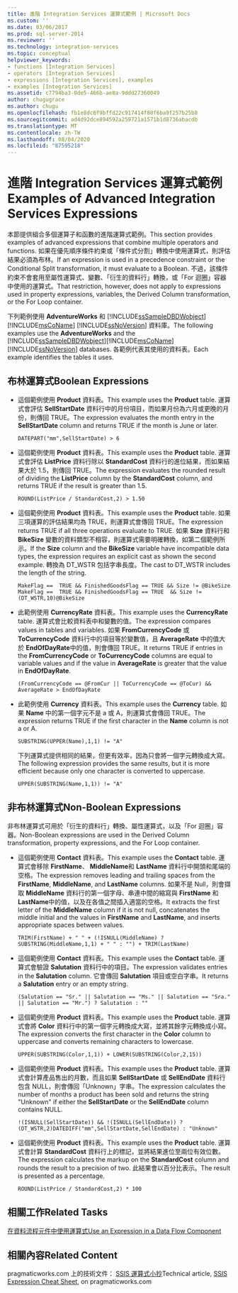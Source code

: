 ```yaml
---
title: 進階 Integration Services 運算式範例 | Microsoft Docs
ms.custom: ''
ms.date: 03/06/2017
ms.prod: sql-server-2014
ms.reviewer: ''
ms.technology: integration-services
ms.topic: conceptual
helpviewer_keywords:
- functions [Integration Services]
- operators [Integration Services]
- expressions [Integration Services], examples
- examples [Integration Services]
ms.assetid: c7794ba3-0de5-466b-ae8a-9ddd27360049
author: chugugrace
ms.author: chugu
ms.openlocfilehash: fb1e8dc6f9bffd22c917414f80f6ba9f257b25b8
ms.sourcegitcommit: ad4d92dce894592a259721a1571b1d8736abacdb
ms.translationtype: MT
ms.contentlocale: zh-TW
ms.lasthandoff: 08/04/2020
ms.locfileid: "87595218"
---
```

# <a name="examples-of-advanced-integration-services-expressions"></a><span data-ttu-id="2f493-102">進階 Integration Services 運算式範例</span><span class="sxs-lookup"><span data-stu-id="2f493-102">Examples of Advanced Integration Services Expressions</span></span>
  <span data-ttu-id="2f493-103">本節提供組合多個運算子和函數的進階運算式範例。</span><span class="sxs-lookup"><span data-stu-id="2f493-103">This section provides examples of advanced expressions that combine multiple operators and functions.</span></span> <span data-ttu-id="2f493-104">如果在優先順序條件約束或「條件式分割」轉換中使用運算式，則評估結果必須為布林。</span><span class="sxs-lookup"><span data-stu-id="2f493-104">If an expression is used in a precedence constraint or the Conditional Split transformation, it must evaluate to a Boolean.</span></span> <span data-ttu-id="2f493-105">不過，該條件約束不會套用至屬性運算式、變數、「衍生的資料行」轉換，或「For 迴圈」容器中使用的運算式。</span><span class="sxs-lookup"><span data-stu-id="2f493-105">That restriction, however, does not apply to expressions used in property expressions, variables, the Derived Column transformation, or the For Loop container.</span></span>  
  
 <span data-ttu-id="2f493-106">下列範例使用 **AdventureWorks** 和 [!INCLUDE[ssSampleDBDWobject](../../includes/sssampledbdwobject-md.md)][!INCLUDE[msCoName](../../includes/msconame-md.md)] [!INCLUDE[ssNoVersion](../../includes/ssnoversion-md.md)] 資料庫。</span><span class="sxs-lookup"><span data-stu-id="2f493-106">The following examples use the **AdventureWorks** and the [!INCLUDE[ssSampleDBDWobject](../../includes/sssampledbdwobject-md.md)][!INCLUDE[msCoName](../../includes/msconame-md.md)] [!INCLUDE[ssNoVersion](../../includes/ssnoversion-md.md)] databases.</span></span> <span data-ttu-id="2f493-107">各範例代表其使用的資料表。</span><span class="sxs-lookup"><span data-stu-id="2f493-107">Each example identifies the tables it uses.</span></span>  
  
## <a name="boolean-expressions"></a><span data-ttu-id="2f493-108">布林運算式</span><span class="sxs-lookup"><span data-stu-id="2f493-108">Boolean Expressions</span></span>  
  
-   <span data-ttu-id="2f493-109">這個範例使用 **Product** 資料表。</span><span class="sxs-lookup"><span data-stu-id="2f493-109">This example uses the **Product** table.</span></span> <span data-ttu-id="2f493-110">運算式會評估 **SellStartDate** 資料行中的月份項目，而如果月份為六月或更晚的月份，則傳回 TRUE。</span><span class="sxs-lookup"><span data-stu-id="2f493-110">The expression evaluates the month entry in the **SellStartDate** column and returns TRUE if the month is June or later.</span></span>  
  
    ```  
    DATEPART("mm",SellStartDate) > 6  
    ```  
  
-   <span data-ttu-id="2f493-111">這個範例使用 **Product** 資料表。</span><span class="sxs-lookup"><span data-stu-id="2f493-111">This example uses the **Product** table.</span></span> <span data-ttu-id="2f493-112">運算式會評估 **ListPrice** 資料行除以 **StandardCost** 資料行的進位結果，而如果結果大於 1.5，則傳回 TRUE。</span><span class="sxs-lookup"><span data-stu-id="2f493-112">The expression evaluates the rounded result of dividing the **ListPrice** column by the **StandardCost** column, and returns TRUE if the result is greater than 1.5.</span></span>  
  
    ```  
    ROUND(ListPrice / StandardCost,2) > 1.50  
    ```  
  
-   <span data-ttu-id="2f493-113">這個範例使用 **Product** 資料表。</span><span class="sxs-lookup"><span data-stu-id="2f493-113">This example uses the **Product** table.</span></span> <span data-ttu-id="2f493-114">如果三項運算的評估結果均為 TRUE，則運算式會傳回 TRUE。</span><span class="sxs-lookup"><span data-stu-id="2f493-114">The expression returns TRUE if all three operations evaluate to TRUE.</span></span> <span data-ttu-id="2f493-115">如果 **Size** 資料行和 **BikeSize** 變數的資料類型不相容，則運算式需要明確轉換，如第二個範例所示。</span><span class="sxs-lookup"><span data-stu-id="2f493-115">If the **Size** column and the **BikeSize** variable have incompatible data types, the expression requires an explicit cast as shown the second example.</span></span> <span data-ttu-id="2f493-116">轉換為 DT_WSTR 包括字串長度。</span><span class="sxs-lookup"><span data-stu-id="2f493-116">The cast to DT_WSTR includes the length of the string.</span></span>  
  
    ```  
    MakeFlag ==  TRUE && FinishedGoodsFlag == TRUE && Size != @BikeSize  
    MakeFlag ==  TRUE && FinishedGoodsFlag == TRUE  && Size != (DT_WSTR,10)@BikeSize  
    ```  
  
-   <span data-ttu-id="2f493-117">此範例使用 **CurrencyRate** 資料表。</span><span class="sxs-lookup"><span data-stu-id="2f493-117">This example uses the **CurrencyRate** table.</span></span> <span data-ttu-id="2f493-118">運算式會比較資料表中和變數的值。</span><span class="sxs-lookup"><span data-stu-id="2f493-118">The expression compares values in tables and variables.</span></span> <span data-ttu-id="2f493-119">如果 **FromCurrencyCode** 或 **ToCurrencyCode** 資料行中的項目等於變數值，且 **AverageRate** 中的值大於 **EndOfDayRate**中的值，則會傳回 TRUE。</span><span class="sxs-lookup"><span data-stu-id="2f493-119">It returns TRUE if entries in the **FromCurrencyCode** or **ToCurrencyCode** columns are equal to variable values and if the value in **AverageRate** is greater that the value in **EndOfDayRate**.</span></span>  
  
    ```  
    (FromCurrencyCode == @FromCur || ToCurrencyCode == @ToCur) && AverageRate > EndOfDayRate  
    ```  
  
-   <span data-ttu-id="2f493-120">此範例使用 **Currency** 資料表。</span><span class="sxs-lookup"><span data-stu-id="2f493-120">This example uses the **Currency** table.</span></span> <span data-ttu-id="2f493-121">如果 **Name** 中的第一個字元不是 a 或 A，則運算式會傳回 TRUE。</span><span class="sxs-lookup"><span data-stu-id="2f493-121">The expression returns TRUE if the first character in the **Name** column is not a or A.</span></span>  
  
    ```  
    SUBSTRING(UPPER(Name),1,1) != "A"  
    ```  
  
     <span data-ttu-id="2f493-122">下列運算式提供相同的結果，但更有效率，因為只會將一個字元轉換成大寫。</span><span class="sxs-lookup"><span data-stu-id="2f493-122">The following expression provides the same results, but it is more efficient because only one character is converted to uppercase.</span></span>  
  
    ```  
    UPPER(SUBSTRING(Name,1,1)) != "A"  
    ```  
  
## <a name="non-boolean-expressions"></a><span data-ttu-id="2f493-123">非布林運算式</span><span class="sxs-lookup"><span data-stu-id="2f493-123">Non-Boolean Expressions</span></span>  
 <span data-ttu-id="2f493-124">非布林運算式可用於「衍生的資料行」轉換、屬性運算式，以及「For 迴圈」容器。</span><span class="sxs-lookup"><span data-stu-id="2f493-124">Non-Boolean expressions are used in the Derived Column transformation, property expressions, and the For Loop container.</span></span>  
  
-   <span data-ttu-id="2f493-125">這個範例使用 **Contact** 資料表。</span><span class="sxs-lookup"><span data-stu-id="2f493-125">This example uses the **Contact** table.</span></span> <span data-ttu-id="2f493-126">運算式會移除 **FirstName**、 **MiddleName**和 **LastName** 資料行中開頭和尾端的空格。</span><span class="sxs-lookup"><span data-stu-id="2f493-126">The expression removes leading and trailing spaces from the **FirstName**, **MiddleName**, and **LastName** columns.</span></span> <span data-ttu-id="2f493-127">如果不是 Null，則會擷取 **MiddleName** 資料行的第一個字母、串連中間的縮寫與 **FirstName** 和 **LastName**中的值，以及在各值之間插入適當的空格。</span><span class="sxs-lookup"><span data-stu-id="2f493-127">It extracts the first letter of the **MiddleName** column if it is not null, concatenates the middle initial and the values in **FirstName** and **LastName**, and inserts appropriate spaces between values.</span></span>  
  
    ```  
    TRIM(FirstName) + " " + (!ISNULL(MiddleName) ? SUBSTRING(MiddleName,1,1) + " " : "") + TRIM(LastName)  
    ```  
  
-   <span data-ttu-id="2f493-128">這個範例使用 **Contact** 資料表。</span><span class="sxs-lookup"><span data-stu-id="2f493-128">This example uses the **Contact** table.</span></span> <span data-ttu-id="2f493-129">運算式會驗證 **Salutation** 資料行中的項目。</span><span class="sxs-lookup"><span data-stu-id="2f493-129">The expression validates entries in the **Salutation** column.</span></span> <span data-ttu-id="2f493-130">它會傳回 **Salutation** 項目或空白字串。</span><span class="sxs-lookup"><span data-stu-id="2f493-130">It returns a **Salutation** entry or an empty string.</span></span>  
  
    ```  
    (Salutation == "Sr." || Salutation == "Ms." || Salutation == "Sra." || Salutation == "Mr.") ? Salutation : ""  
    ```  
  
-   <span data-ttu-id="2f493-131">這個範例使用 **Product** 資料表。</span><span class="sxs-lookup"><span data-stu-id="2f493-131">This example uses the **Product** table.</span></span> <span data-ttu-id="2f493-132">運算式會將 **Color** 資料行中的第一個字元轉換成大寫，並將其餘字元轉換成小寫。</span><span class="sxs-lookup"><span data-stu-id="2f493-132">The expression converts the first character in the **Color** column to uppercase and converts remaining characters to lowercase.</span></span>  
  
    ```  
    UPPER(SUBSTRING(Color,1,1)) + LOWER(SUBSTRING(Color,2,15))  
    ```  
  
-   <span data-ttu-id="2f493-133">這個範例使用 **Product** 資料表。</span><span class="sxs-lookup"><span data-stu-id="2f493-133">This example uses the **Product** table.</span></span> <span data-ttu-id="2f493-134">運算式會計算產品售出的月數，而且如果 **SellStartDate** 或 **SellEndDate** 資料行包含 NULL，則會傳回「Unknown」字串。</span><span class="sxs-lookup"><span data-stu-id="2f493-134">The expression calculates the number of months a product has been sold and returns the string "Unknown" if either the **SellStartDate** or the **SellEndDate** column contains NULL.</span></span>  
  
    ```  
    !(ISNULL(SellStartDate)) && !(ISNULL(SellEndDate)) ? (DT_WSTR,2)DATEDIFF("mm",SellStartDate,SellEndDate) : "Unknown"  
    ```  
  
-   <span data-ttu-id="2f493-135">這個範例使用 **Product** 資料表。</span><span class="sxs-lookup"><span data-stu-id="2f493-135">This example uses the **Product** table.</span></span> <span data-ttu-id="2f493-136">運算式會計算 **StandardCost** 資料行上的標記，並將結果進位至兩位有效位數。</span><span class="sxs-lookup"><span data-stu-id="2f493-136">The expression calculates the markup on the **StandardCost** column and rounds the result to a precision of two.</span></span> <span data-ttu-id="2f493-137">此結果會以百分比表示。</span><span class="sxs-lookup"><span data-stu-id="2f493-137">The result is presented as a percentage.</span></span>  
  
    ```  
    ROUND(ListPrice / StandardCost,2) * 100  
    ```  
  
## <a name="related-tasks"></a><span data-ttu-id="2f493-138">相關工作</span><span class="sxs-lookup"><span data-stu-id="2f493-138">Related Tasks</span></span>  
 [<span data-ttu-id="2f493-139">在資料流程元件中使用運算式</span><span class="sxs-lookup"><span data-stu-id="2f493-139">Use an Expression in a Data Flow Component</span></span>](../use-an-expression-in-a-data-flow-component.md)  
  
## <a name="related-content"></a><span data-ttu-id="2f493-140">相關內容</span><span class="sxs-lookup"><span data-stu-id="2f493-140">Related Content</span></span>  
 <span data-ttu-id="2f493-141">pragmaticworks.com 上的技術文件： [SSIS 運算式小抄](https://pragmaticworks.com/Resources/Cheat-Sheets/SSIS-Expression-Cheat-Sheet)</span><span class="sxs-lookup"><span data-stu-id="2f493-141">Technical article, [SSIS Expression Cheat Sheet](https://pragmaticworks.com/Resources/Cheat-Sheets/SSIS-Expression-Cheat-Sheet), on pragmaticworks.com</span></span>  
  
  
